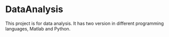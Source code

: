 # DataAnalysis

This project is for data analysis.
It has two version in different programming languages, Matlab and Python.
